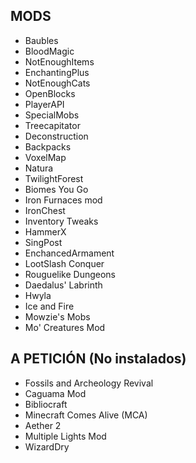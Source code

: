## MODS
- Baubles
- BloodMagic
- NotEnoughItems
- EnchantingPlus
- NotEnoughCats
- OpenBlocks
- PlayerAPI
- SpecialMobs
- Treecapitator
- Deconstruction
- Backpacks
- VoxelMap
- Natura
- TwilightForest
- Biomes You Go
- Iron Furnaces mod
- IronChest
- Inventory Tweaks
- HammerX
- SingPost
- EnchancedArmament
- LootSlash Conquer
- Rouguelike Dungeons
- Daedalus' Labrinth
- Hwyla
- Ice and Fire
- Mowzie's Mobs
- Mo' Creatures Mod

## A PETICIÓN (No instalados)

- Fossils and Archeology Revival
- Caguama Mod
- Bibliocraft
- Minecraft Comes Alive (MCA)
- Aether 2
- Multiple Lights Mod
- WizardDry
